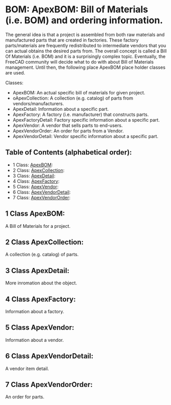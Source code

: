 # BOM: ApexBOM: Bill of Materials (i.e. BOM) and ordering information.
The general idea is that a project is assembled from both raw materials and manufactured parts
that are created in factories.  These factory parts/materials are frequently redistributed to
intermediate vendors that you can actual obtains the desired parts from.
The overall concept is called a Bill Of Materials (i.e. BOM) and it is a surprisingly complex topic.
Eventually, the FreeCAD community will decide what to do with about Bill of Materials management.
Until then, the following place ApexBOM place holder classes are used.

Classes:
* ApexBOM: An actual specific bill of materials for given project.
* oApexCollection: A collection (e.g. catalog) of parts from vendors/manufacturers.
* ApexDetail: Information about a specific part.
* ApexFactory: A factory (i.e. manufacturer) that constructs parts.
* ApexFactoryDetail: Factory specific information about a specific part.
* ApexVendor: A vendor that sells parts to end-users.
* ApexVendorOrder: An order for parts from a Vendor.
* ApexVendorDetail: Vendor specific information about a specific part.

## Table of Contents (alphabetical order):

* 1 Class: [ApexBOM](#bom--apexbom):
* 2 Class: [ApexCollection](#bom--apexcollection):
* 3 Class: [ApexDetail](#bom--apexdetail):
* 4 Class: [ApexFactory](#bom--apexfactory):
* 5 Class: [ApexVendor](#bom--apexvendor):
* 6 Class: [ApexVendorDetail](#bom--apexvendordetail):
* 7 Class: [ApexVendorOrder](#bom--apexvendororder):

## <a name="bom--apexbom"></a>1 Class ApexBOM:

A Bill of Materials for a project.


## <a name="bom--apexcollection"></a>2 Class ApexCollection:

A collection (e.g. catalog) of parts.


## <a name="bom--apexdetail"></a>3 Class ApexDetail:

More inromation about the object.


## <a name="bom--apexfactory"></a>4 Class ApexFactory:

Information about a factory.


## <a name="bom--apexvendor"></a>5 Class ApexVendor:

Information about a vendor.


## <a name="bom--apexvendordetail"></a>6 Class ApexVendorDetail:

A vendor item detail.


## <a name="bom--apexvendororder"></a>7 Class ApexVendorOrder:

An order for parts.



